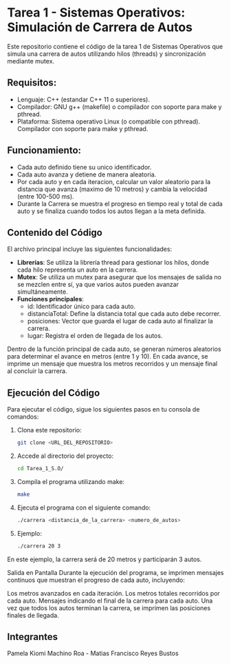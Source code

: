 # Tarea 1 - Sistemas Operativos: Simulación de Carrera de Autos

Este repositorio contiene el código de la tarea 1 de Sistemas Operativos que simula una carrera de autos utilizando hilos (threads) y sincronización mediante mutex.

## Requisitos:
- Lenguaje: C++ (estandar C++ 11 o superiores).
- Compilador: GNU g++ (makefile) o compilador con soporte para make y pthread.
- Plataforma: Sistema operativo Linux (o compatible con pthread).
Compilador con soporte para make y pthread.

## Funcionamiento:
- Cada auto definido tiene su unico identificador.
- Cada auto avanza y detiene de manera aleatoria.
- Por cada auto y en cada iteracion, calcular un valor aleatorio para la distancia que
avanza (maximo de 10 metros) y cambia la velocidad (entre 100-500 ms).
- Durante la Carrera se muestra el progreso en tiempo real y total de cada auto y se finaliza cuando todos los autos llegan a la meta definida.

## Contenido del Código

El archivo principal incluye las siguientes funcionalidades:

- **Librerías**: Se utiliza la librería thread para gestionar los hilos, donde cada hilo representa un auto en la carrera.
- **Mutex**: Se utiliza un mutex para asegurar que los mensajes de salida no se mezclen entre sí, ya que varios autos pueden avanzar simultáneamente.
- **Funciones principales**:
  - id: Identificador único para cada auto.
  - distanciaTotal: Define la distancia total que cada auto debe recorrer.
  - posiciones: Vector que guarda el lugar de cada auto al finalizar la carrera.
  - lugar: Registra el orden de llegada de los autos.

Dentro de la función principal de cada auto, se generan números aleatorios para determinar el avance en metros (entre 1 y 10). En cada avance, se imprime un mensaje que muestra los metros recorridos y un mensaje final al concluir la carrera.

## Ejecución del Código

Para ejecutar el código, sigue los siguientes pasos en tu consola de comandos:

1. Clona este repositorio:
   ```bash
   git clone <URL_DEL_REPOSITORIO>
2. Accede al directorio del proyecto:
   ```bash
   cd Tarea_1_S.O/
4. Compila el programa utilizando make:
   ```bash
   make
5. Ejecuta el programa con el siguiente comando:
   ```bash
   ./carrera <distancia_de_la_carrera> <numero_de_autos>
6. Ejemplo:
   ```bash
   ./carrera 20 3
En este ejemplo, la carrera será de 20 metros y participarán 3 autos.

Salida en Pantalla
Durante la ejecución del programa, se imprimen mensajes continuos que muestran el progreso de cada auto, incluyendo:

Los metros avanzados en cada iteración.
Los metros totales recorridos por cada auto.
Mensajes indicando el final de la carrera para cada auto.
Una vez que todos los autos terminan la carrera, se imprimen las posiciones finales de llegada.

## Integrantes
Pamela Kiomi Machino Roa -
Matias Francisco Reyes Bustos

